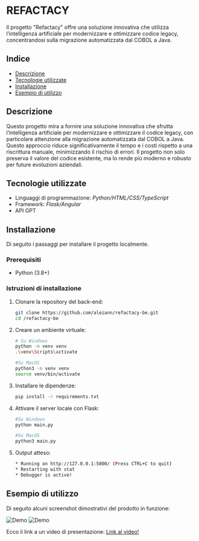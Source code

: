 # REFACTACY

Il progetto "Refactacy" offre una soluzione innovativa che utilizza l’intelligenza artificiale per modernizzare e ottimizzare codice legacy, concentrandosi sulla migrazione automatizzata dal COBOL a Java.

## Indice
- [Descrizione](#descrizione)
- [Tecnologie utilizzate](#tecnologie-utilizzate)
- [Installazione](#installazione)
- [Esempio di utilizzo](#esempio-di-utilizzo)

## Descrizione

Questo progetto mira a fornire una soluzione innovativa che sfrutta l’intelligenza artificiale per modernizzare e ottimizzare il codice legacy, con particolare attenzione alla migrazione automatizzata dal COBOL a Java. Questo approccio riduce significativamente il tempo e i costi rispetto a una riscrittura manuale, minimizzando il rischio di errori. Il progetto non solo preserva il valore del codice esistente, ma lo rende più moderno e robusto per future evoluzioni aziendali.

## Tecnologie utilizzate

- Linguaggi di programmazione: *Python/HTML/CSS/TypeScript*
- Framework: *Flask/Angular*
- API GPT

## Installazione

Di seguito i passaggi per installare il progetto localmente.

### Prerequisiti
- Python (3.8+)

### Istruzioni di installazione

1. Clonare la repository del back-end:
   ```bash 
   git clone https://github.com/aleiann/refactacy-be.git
   cd /refactacy-be
   
2. Creare un ambiente virtuale:
   ```bash 
   # Su Windows
   python -m venv venv
   .\venv\Scripts\activate
   
   #Su MacOS
   python3 -m venv venv
   source venv/bin/activate

3. Installare le dipendenze:
   ```bash
   pip install -r requirements.txt
   
4. Attivare il server locale con Flask:
   ```bash
   #Su Windows
   python main.py

   #Su MacOS
   python3 main.py

5. Output atteso:
   ```bash
   * Running on http://127.0.0.1:5000/ (Press CTRL+C to quit)
   * Restarting with stat
   * Debugger is active!
   
## Esempio di utilizzo

Di seguito alcuni screenshot dimostrativi del prodotto in funzione:

![Demo](png/traduzione.png)
![Demo](png/documentazione.png)


Ecco il link a un video di presentazione: [Link al video!](https://www.youtube.com/watch?v=1Srlgnn9P0w)
